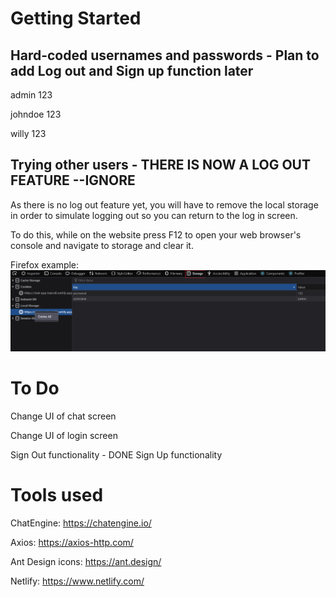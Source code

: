 # Getting Started

## Hard-coded usernames and passwords - Plan to add Log out and Sign up function later
admin
123

johndoe
123

willy
123

## Trying other users - THERE IS NOW A LOG OUT FEATURE --IGNORE

As there is no log out feature yet, you will have to remove the local storage in order to simulate logging out so you can return to the log in screen.

To do this, while on the website press F12 to open your web browser's console and navigate to storage and clear it.

Firefox example:
![Screenshot](Firefoxlocalstorage.png)

# To Do

Change UI of chat screen

Change UI of login screen

Sign Out functionality - DONE
Sign Up functionality

# Tools used
ChatEngine: https://chatengine.io/

Axios: https://axios-http.com/

Ant Design icons: https://ant.design/

Netlify: https://www.netlify.com/
